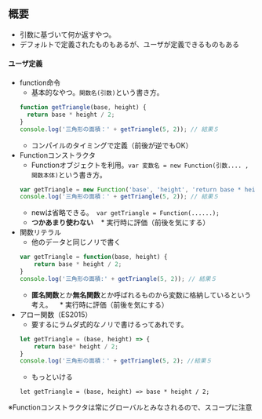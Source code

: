 ## 概要
* 引数に基づいて何か返すやつ。
* デフォルトで定義されたものもあるが、ユーザが定義できるものもある

#### ユーザ定義
* function命令
    * 基本的なやつ。`関数名(引数)`という書き方。
    ```javascript
    function getTriangle(base, height) {
      return base * height / 2;
    }
    console.log('三角形の面積：' + getTriangle(5, 2)); // 結果５
    ```
    - コンパイルのタイミングで定義（前後が逆でもOK）
* Functionコンストラクタ
    * Functionオブジェクトを利用。`var 変数名 = new Function(引数.... , 関数本体)`という書き方。
    ```javascript
    var getTriangle = new Function('base', 'height', 'return base * height / 2;');
    console.log('三角形の面積：' + getTriangle(5, 2)); // 結果５
    ```
    * newは省略できる。` var getTriangle = Function(......);`
    * **つかあまり使わない**
    * 実行時に評価（前後を気にする）
* 関数リテラル
    * 他のデータと同じノリで書く
    ```javascript
    var getTriangle = function(base, height) {
        return base * height / 2;
    }
    console.log('三角形の面積:' + getTriangle(5, 2)); // 結果５
    ```
    * **匿名関数**とか**無名関数**とか呼ばれるものから変数に格納しているという考え。
    * 実行時に評価（前後を気にする）
* アロー関数（ES2015）
    * 要するにラムダ式的なノリで書けるってあれです。
    ```javascript
    let getTriangle = (base, height) => {
        return base* height / 2;
    }
    console.log('三角形の面積：' + getTriangle(5, 2); //結果５
    ```
    * もっといける
    ```
    let getTriangle = (base, height) => base * height / 2;
    ```

※Functionコンストラクタは常にグローバルとみなされるので、スコープに注意
